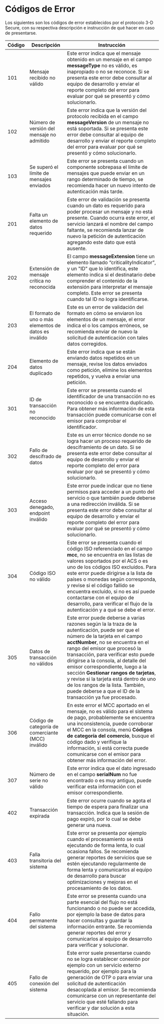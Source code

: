 # Códigos de Error

Los siguientes son los códigos de error establecidos por el protocolo 3-D Secure, con su respectiva descripción e instrucción de qué hacer en caso de presentarse.

 Código  | Descripción                                            | Instrucción                                        |
---------|--------------------------------------------------------|----------------------------------------------------|
 101     | Mensaje recibido no válido                             | Este error indica que el mensaje obtenido en un mensaje en el campo **messageType** no es válido, es inapropiado o no se reconoce. Si se presenta este error debe consultar al equipo de desarrollo y enviar el reporte completo del error para evaluar por qué se presentó y cómo solucionarlo.                                                                                                          |
 102     | Número de versión del mensaje no admitido              | Este error indica que la versión del protocolo recibida en el campo **messageVersion** de un mensaje no está soportada. Si se presenta este error debe consultar al equipo de desarrollo y enviar el reporte completo del error para evaluar por qué se presentó y cómo solucionarlo.      |
 103     | Se superó el límite de mensajes enviados               | Este error se presenta cuando un componente sobrepasa el límite de mensajes que puede enviar en un rango determinado de tiempo, se recomienda hacer un nuevo intento de autenticación  más tarde.                                                                                   |
 201     | Falta un elemento de datos requerido                   | Este error de validación se presenta cuando un dato es requerido para poder procesar un mensaje y no está presente. Cuando ocurra este error, el servicio lanzará el nombre del campo faltante, se recomienda lanzar de nuevo la petición de autenticación agregando este dato que está ausente.                                                                                                                           |
 202     | Extensión de mensaje crítica no reconocida             | El campo **messageExtension** tiene un elemento llamado “criticalityIndicator”, y un "ID" que lo identifica, este elemento indica si el destinatario debe comprender el contenido de la extensión para interpretar el mensaje completo. Este error se presenta cuando tal ID no logra identificarse.                                                                                                         |
 203     | El formato de uno o más elementos de datos es inválido | Este es un error de validación del formato en cómo se enviaron los elementos de un mensaje, el error indica el o los campos erróneos, se recomienda enviar de nuevo la solicitud de autenticación con tales datos corregidos.                                                                 |
 204     | Elemento de datos duplicado                            | Este error indica que se están enviando datos repetidos en un mensaje, revise los datos enviados como petición, elimine los elementos repetidos, y vuelva a enviar una petición.                                                                                                          |
 301     | ID de transacción no reconocido                        | Este error se presenta cuando el identificador de una transacción no es reconocido o se encuentra duplicado. Para obtener más información de esta transacción puede comunicarse con el emisor para comprobar el identificador.                                                             |
 302     | Fallo de descifrado de datos                           | Este es un error técnico donde no se logra hacer un proceso requerido de desciframiento de un dato. Si se presenta este error debe consultar al equipo de desarrollo y enviar el reporte completo del error para evaluar por qué se presentó y cómo solucionarlo.                             |
 303     | Acceso denegado, endpoint inválido                     | Este error puede indicar que no tiene permisos para acceder a un punto del servicio o que también puede deberse a una redirección inválida. Si se presenta este error debe consultar al equipo de desarrollo y enviar el reporte completo del error para evaluar por qué se presentó y cómo solucionarlo.                                                                                                          |
 304     | Código ISO no válido                                   | Este error se presenta cuando el código ISO referenciado en el campo **mcc**, no se encuentra en las listas de valores soportados por el ACS o es uno de los códigos ISO excluídos. Para este error puede dirigirse a la lista de países o monedas según corresponda, y revise si el código fallido se encuentra excluído, si no es así puede contactarse con el equipo de desarrollo, para verificar el flujo de la autenticación y a qué se debe el error.                                                                    |
 305     | Datos de transacción no válidos                        | Este error puede deberse a varias razones según la la traza de la autenticación, puede ser que el número de la tarjeta en el campo **acctNumber**, no se encuentra en el rango del emisor que procesó la transacción, para verificar esto puede dirigirse a la consola, al detalle del emisor correspondiente, luego a la sección **Gestionar rangos de tarjetas**, y revise si la tarjeta está dentro de uno de los rangos de la lista. También, puede deberse a que el ID de la transacción ya fue procesado.                             |
 306     | Código de categoría de comerciante (MCC) inválido      | En este error el MCC aportado en el mensaje, no es válido para el sistema de pago, probablemente se encuentra una inconsistencia, puede corroborar el MCC en la consola, menú **Códigos de categoría del comercio**, busque el código dado y verifique la información, si está correcta puede comunicarse con el emisor para obtener más información del error.                                                      |
 307     | Número de serie no válido                              | Este error indica que el dato ingresado en el campo **serialNum** no fue encontrado o es muy antiguo, puede verificar esta información con el emisor correspondiente.      |
 402     | Transacción expirada                                   | Este error ocurre cuando se agota el tiempo de espera para finalizar una transacción. Indica que la sesión de pago expiró, por lo cual se debe generar una nueva.     |
 403     | Falla transitoria del sistema                          | Este error se presenta por ejemplo cuando el procesamiento se está ejecutando de forma lenta, lo cual ocasiona fallos. Se recomienda generar reportes de servicios que se estén ejecutando regularmente de forma lenta y comunicarlos al equipo de desarrollo para buscar optimizaciones y mejoras en el procesamiento de los datos.                                                                              |
 404     | Fallo permanente del sistema                           | Este error se presenta cuando una parte esencial del flujo no está funcionando o no puede ser accedida, por ejemplo la base de datos para hacer consultas y guardar la información entrante. Se recomienda generar reportes del error y comunicarlos al equipo de desarrollo para verificar y solucionar.                                                                                                            |
 405     | Fallo de conexión del sistema                          | Este error suele presentarse cuando no se logra establecer conexión por ejemplo con un servicio externo requerido, por ejemplo para la generación de OTP o para enviar una solicitud de autenticación desacoplada al emisor. Se recomienda comunicarse con un representante del servicio que esté fallando para verificar y dar solución a esta situación.                                                          |
